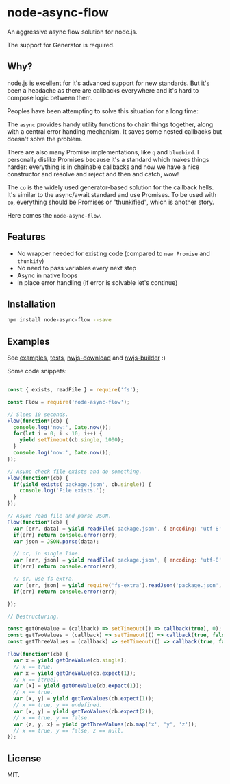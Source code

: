 # node-async-flow

An aggressive async flow solution for node.js.

The support for Generator is required.

## Why?

node.js is excellent for it's advanced support for new standards. But it's been a headache as there are callbacks everywhere and it's hard to compose logic between them.

Peoples have been attempting to solve this situation for a long time:

The `async` provides handy utility functions to chain things together, along with a central error handing mechanism. It saves some nested callbacks but doesn't solve the problem.

There are also many Promise implementations, like `q` and `bluebird`. I personally dislike Promises because it's a standard which makes things harder: everything is in chainable callbacks and now we have a nice constructor and resolve and reject and then and catch, wow!

The `co` is the widely used generator-based solution for the callback hells. It's similar to the async/await standard and use Promises. To be used with `co`, everything should be Promises or "thunkified", which is another story.

Here comes the `node-async-flow`.

## Features

* No wrapper needed for existing code (compared to `new Promise` and `thunkify`)
* No need to pass variables every next step
* Async in native loops
* In place error handling (if error is solvable let's continue)

## Installation

```bash
npm install node-async-flow --save
```

## Examples

See [examples](./examples/), [tests](./tests/), [nwjs-download](https://github.com/evshiron/nwjs-download) and [nwjs-builder](https://github.com/evshiron/nwjs-builder) :)

Some code snippets:

```javascript

const { exists, readFile } = require('fs');

const Flow = require('node-async-flow');

// Sleep 10 seconds.
Flow(function*(cb) {
  console.log('now:', Date.now());
  for(let i = 0; i < 10; i++) {
    yield setTimeout(cb.single, 1000);
  }
  console.log('now:', Date.now());
});

// Async check file exists and do something.
Flow(function*(cb) {
  if(yield exists('package.json', cb.single)) {
    console.log('File exists.');
  }
});

// Async read file and parse JSON.
Flow(function*(cb) {
  var [err, data] = yield readFile('package.json', { encoding: 'utf-8' }, cb.expect(2));
  if(err) return console.error(err);
  var json = JSON.parse(data);

  // or, in single line.
  var [err, json] = yield readFile('package.json', { encoding: 'utf-8' }, (err, data) => err ? cb.expect(2)(err) : cb.expect(2)(null, JSON.parse(data));
  if(err) return console.error(err);

  // or, use fs-extra.
  var [err, json] = yield require('fs-extra').readJson('package.json', cb.expect(2));
  if(err) return console.error(err);

});

// Destructuring.

const getOneValue = (callback) => setTimeout(() => callback(true), 0);
const getTwoValues = (callback) => setTimeout(() => callback(true, false), 0);
const getThreeValues = (callback) => setTimeout(() => callback(true, false, null), 0);

Flow(function*(cb) {
  var x = yield getOneValue(cb.single);
  // x == true.
  var x = yield getOneValue(cb.expect(1));
  // x == [true].
  var [x] = yield getOneValue(cb.expect(1));
  // x == true.
  var [x, y] = yield getTwoValues(cb.expect(1));
  // x == true, y == undefined.
  var [x, y] = yield getTwoValues(cb.expect(2));
  // x == true, y == false.
  var {z, y, x} = yield getThreeValues(cb.map('x', 'y', 'z'));
  // x == true, y == false, z == null.
});

```

## License

MIT.

